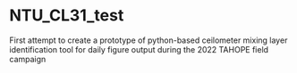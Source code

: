 # NTU_CL31_test
First attempt to create a prototype of python-based ceilometer mixing layer identification tool for daily figure output during the 2022 TAHOPE field campaign
